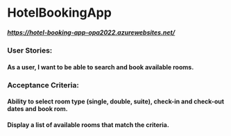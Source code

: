 # HotelBookingApp 
##### https://hotel-booking-app-opa2022.azurewebsites.net/

### User Stories: 
#### As a user, I want to be able to search and book available rooms.

### Acceptance Criteria:
#### Ability to select room type (single, double, suite), check-in and check-out dates and book rom.
#### Display a list of available rooms that match the criteria.
